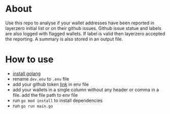 # About

Use this repo to analyse if your wallet addresses have been reported in layerzero initial list or on their github issues. Github issue statue and labels are also logged with flagged wallets. If label is valid then layerzero accepted the reporting. A summary is also stored in an output file.

# How to use

- [install golang](https://go.dev/doc/install)
- rename `dev.env` to `.env` file
- add your github token [link](https://docs.github.com/en/authentication/keeping-your-account-and-data-secure/managing-your-personal-access-tokens) in env file
- add your wallets in a single column without any header or comma in a file. add the file path to env file
- run `go mod install` to install dependencies
- run `go run main.go`